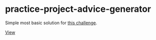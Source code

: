 # practice-project-advice-generator
 
Simple most basic solution for [this challenge](https://www.frontendmentor.io/challenges/advice-generator-app-QdUG-13db).

[View](https://webbees-development.github.io/practice-project-advice-generator/)